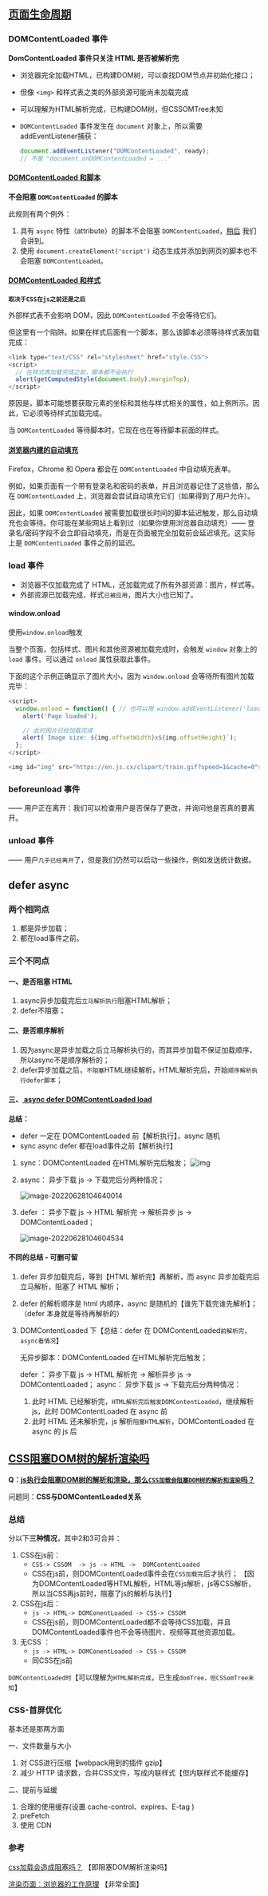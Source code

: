 ## [页面生命周期](https://zh.javascript.info/onload-ondomcontentloaded)

### **DOMContent**Loaded 事件

**DomContentLoaded 事件只关注 HTML 是否被解析完**



- 浏览器完全加载HTML，已构建DOM树，可以查找DOM节点并初始化接口；

- 但像 `<img>` 和样式表之类的外部资源可能尚未加载完成

- 可以理解为HTML解析完成，已构建DOM树，但CSSOMTree未知

- `DOMContentLoaded` 事件发生在 `document` 对象上，所以需要addEventListener捕获：

  ```js
  document.addEventListener("DOMContentLoaded", ready);
  // 不是 "document.onDOMContentLoaded = ..."
  ```

  

#### [DOMContentLoaded 和脚本](https://zh.javascript.info/onload-ondomcontentloaded#domcontentloaded-he-jiao-ben)

**不会阻塞 `DOMContentLoaded` 的脚本**

此规则有两个例外：

1. 具有 `async` 特性（attribute）的脚本不会阻塞 `DOMContentLoaded`，[稍后](https://zh.javascript.info/script-async-defer) 我们会讲到。
2. 使用 `document.createElement('script')` 动态生成并添加到网页的脚本也不会阻塞 `DOMContentLoaded`。

#### [DOMContentLoaded 和样式](https://zh.javascript.info/onload-ondomcontentloaded#domcontentloaded-he-yang-shi)

**`取决于CSS在js之前还是之后`**

外部样式表不会影响 DOM，因此 `DOMContentLoaded` 不会等待它们。

但这里有一个陷阱。如果在样式后面有一个脚本，那么该脚本必须等待样式表加载完成：

```js
<link type="text/CSS" rel="stylesheet" href="style.CSS">
<script>
  // 在样式表加载完成之前，脚本都不会执行
  alert(getComputedStyle(document.body).marginTop);
</script>
```

原因是，脚本可能想要获取元素的坐标和其他与样式相关的属性，如上例所示。因此，它必须等待样式加载完成。

当 `DOMContentLoaded` 等待脚本时，它现在也在等待脚本前面的样式。

#### [浏览器内建的自动填充](https://zh.javascript.info/onload-ondomcontentloaded#liu-lan-qi-nei-jian-de-zi-dong-tian-chong)

Firefox，Chrome 和 Opera 都会在 `DOMContentLoaded` 中自动填充表单。

例如，如果页面有一个带有登录名和密码的表单，并且浏览器记住了这些值，那么在 `DOMContentLoaded` 上，浏览器会尝试自动填充它们（如果得到了用户允许）。

因此，如果 `DOMContentLoaded` 被需要加载很长时间的脚本延迟触发，那么自动填充也会等待。你可能在某些网站上看到过（如果你使用浏览器自动填充）—— 登录名/密码字段不会立即自动填充，而是在页面被完全加载前会延迟填充。这实际上是 `DOMContentLoaded` 事件之前的延迟。

### load 事件

- 浏览器不仅加载完成了 HTML，还加载完成了所有外部资源：图片，样式等。
- 外部资源已加载完成，样式`已被应用`，图片大小也已知了。 

#### window.onload

使用`window.onload`触发

当整个页面，包括样式、图片和其他资源被加载完成时，会触发 `window` 对象上的 `load` 事件。可以通过 `onload` 属性获取此事件。

下面的这个示例正确显示了图片大小，因为 `window.onload` 会等待所有图片加载完毕：

```js
<script>
  window.onload = function() { // 也可以用 window.addEventListener('load', (event) => {
    alert('Page loaded');

    // 此时图片已经加载完成
    alert(`Image size: ${img.offsetWidth}x${img.offsetHeight}`);
  };
</script>

<img id="img" src="https://en.js.cx/clipart/train.gif?speed=1&cache=0">
```

### beforeunload 事件

 —— 用户正在离开：我们可以检查用户是否保存了更改，并询问他是否真的要离开。 

### unload 事件

 —— 用户`几乎已经离开`了，但是我们仍然可以启动一些操作，例如发送统计数据。



## defer async

### 两个相同点

1. 都是异步加载；
2. 都在load事件之前。

### 三个不同点

#### 一、是否阻塞 HTML

1. async异步加载完后`立马解析执行`阻塞HTML解析；
2. defer不阻塞；

#### 二、是否顺序解析

1. 因为async是异步加载之后立马解析执行的，而其异步加载不保证加载顺序，所以async不是顺序解析的；
2. defer异步加载之后，`不阻塞`HTML继续解析，HTML解析完后，开始`顺序解析执行defer脚本`；

#### 三、[ async defer DOMContentLoaded load](https://blog.csdn.net/zyj0209/article/details/79698430)

**总结：**

- defer 一定在 DOMContentLoaded 前【解析执行】，async 随机
- sync async defer 都在load事件之前【解析执行】



1. sync：DOMContentLoaded 在HTML解析完后触发；
   ![img](D:\Sync\typora图片\format,png.png)

2. async： 异步下载 js -> 下载完后分两种情况；

   ![image-20220628104640014](D:\Sync\typora图片\image-20220628104640014.png)

3. defer ： 异步下载 js -> HTML 解析完 -> 解析异步 js -> DOMContentLoaded；

   ![image-20220628104604534](D:\Sync\typora图片\image-20220628104604534.png)

   
   

#### 不同的总结 - 可删可留

1. defer 异步加载完后，等到【HTML 解析完】再解析，而 async 异步加载完后立马解析，阻塞了 HTML 解析；

2. defer 的解析顺序是 html 内顺序，async 是随机的【谁先下载完谁先解析】；（defer 本身就是等待再解析的）

3. DOMContentLoaded 下【总结：defer 在 DOMContentLoaded`前解析完`，`async看情况`】
   
   无异步脚本：DOMContentLoaded 在HTML解析完后触发；
   
   defer ： 异步下载 js -> HTML 解析完 -> 解析异步 js -> DOMContentLoaded；
   async： 异步下载 js -> 下载完后分两种情况：
   
   1. 此时 HTML 已经解析完，`HTML解析完后触发DOMContentLoaded`，继续解析 js，此时 DOMContentLoaded 在 async 前
   2. 此时 HTML 还未解析完，js 解析`阻塞HTML解析`，DOMContentLoaded 在 async 的 js 后



## [CSS阻塞DOM树的解析渲染吗](https://www.yisu.com/zixun/400181.html)

**Q：[js执行会阻塞DOM树的解析和渲染，那么`CSS加载会阻塞DOM树的解析和渲染`吗？](https://juejin.cn/post/6844903667733118983)**

问题同：**CSS与DOMContentLoaded关系**



### 总结

分以下**三种情况**，其中2和3可合并：

1. CSS在js前：
   - `CSS-> CSSOM  -> js -> HTML ->  DOMContentLoaded`
   - CSS在js前，则DOMContentLoaded事件会在`CSS加载完`后才执行；
     【因为DOMContentLoaded等HTML解析，HTML等js解析，js等CSS解析，所以当CSS再js前时，阻塞了js的解析与执行】  
2. CSS在js后：
   - `js -> HTML-> DOMConentLoaded -> CSS-> CSSOM`
   - CSS在js前，则DOMContentLoaded都不会等待CSS加载，并且DOMContentLoaded事件也不会等待图片、视频等其他资源加载。
3. 无CSS ：
   - `js -> HTML-> DOMConentLoaded -> CSS-> CSSOM`
   - 同CSS在js前

`DOMContentLoaded时`【可以理解为`HTML解析完成`，已生成`domTree，但CSSomTree未知`】



### CSS-首屏优化

基本还是那两方面

一、文件数量与大小

1. 对 CSS进行压缩【webpack用到的插件 gzip】
2. 减少 HTTP 请求数，合并CSS文件，写成内联样式【但内联样式不能缓存】

二、提前与延缓

1. 合理的使用缓存(设置 cache-control、expires、E-tag )
2. preFetch
3. 使用 CDN

### 参考

[css加载会造成阻塞吗？](https://juejin.cn/post/6844903667733118983) 【即阻塞DOM解析渲染吗】

[渲染页面：浏览器的工作原理](https://developer.mozilla.org/zh-CN/docs/Web/Performance/How_browsers_work) 【非常全面】

